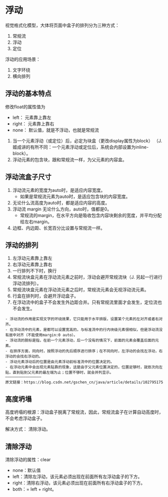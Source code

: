 # 浮动

视觉格式化模型，大体将页面中盒子的排列分为三种方式：
1. 常规流
2. 浮动
3. 定位

浮动的应用场景：
1. 文字环绕
2. 横向排列

## 浮动的基本特点

修改float的属性值为
- left：    元素靠上靠左
- right：   元素靠上靠右
- none：    默认值，就是不浮动，也就是常规流

1. 当一个元素浮动（或定位）后，必定为块盒（更改display属性为block）
（J.姬成讲的有所不同：一个元素浮动或定位后，系统会内部设置为inline-block）。
2. 浮动元素的包含块，跟和常规流一样，为父元素的内容盒。

## 浮动流盒子尺寸
1. 浮动流元素的宽度为auto时，是适应内容宽度。
   - 如果是常规流元素为auto时，是适应包含块的内容宽度。
2. 无论什么流高度为auto时，都是适应内容的高度。
3. 浮动流 margin 无论什么方向，auto时，值都是0。
    - 常规流的margin，在水平方向是吸收包含内容块剩余的宽度，并平均分配给左右margin。
4. 边框、内边距、长宽百分比设置与常规流一样。

## 浮动的排列
1. 左浮动元素靠上靠左
2. 右浮动元素靠上靠右
3. 一行排列不下时，换行
4. 常规流块盒元素在浮动流元素之前时，浮动会避开常规流块（J. 另起一行进行浮动流排列）。
5. 常规流块盒元素在浮动流元素之后时，常规流元素会无视浮动流元素。
6. 行盒在排列时，会避开浮动盒子。
7. 在浮动流中的盒子不会发生外边距合并。只有常规流里面才会发生，定位流也不会发生。

```引用
- 浮动流的作用是实现文字的环绕效果，它只能用于水平排版，设置某个元素的左对齐或者右对齐。
- 在浮动流中的元素，是都可以设置宽高的，与标准流中的行内块级元素很相似，但是浮动流没有居中对齐（不能使用margin:0 auto）。
- 浮动流的脱标是指，在前一个元素浮动，后一个没有的情况下，前面的元素会覆盖后面的元素。
- 在排序方面，同向时，按照浮动的先后顺序进行排序；在不同向时，左浮动的会找左浮动，右浮动的会找右浮动的。
- 浮动元素浮动后的位置是由元素浮动前标准流中的位置决定的。
- 在浮动元素中会出现元素贴靠的现象，这是由于父元素位置决定的，位置足够时，就依次向左贴，直到贴到父元素的最左端为止；位置不够时，就会并列显示。
————————————————
原文链接：https://blog.csdn.net/gschen_cn/java/article/details/102795175
```
## 高度坍塌
高度坍塌的根源：浮动盒子脱离了常规流，因此，常规流盒子在计算自动高度时，不会考虑浮动盒子。

解决方式： 清除浮动。

## 清除浮动
清除浮动的属性：clear

- none：默认值
- left：清除左浮动，该元素必须出现在前面所有左浮动盒子的下方。
- right：清除右浮动，该元素必须出现在前面所有右浮动盒子的下方。
- both：= left + right。